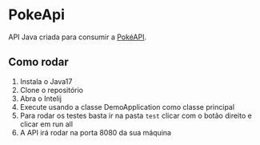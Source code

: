 # PokeApi

API Java criada para consumir a [PokéAPI](https://pokeapi.co/).

## Como rodar

1. Instala o Java17
2. Clone o repositório
3. Abra o Intelij
4. Execute usando a classe DemoApplication como classe principal
5. Para rodar os testes basta ir na pasta `test` clicar com o botão direito e clicar em run all
6. A API irá rodar na porta 8080 da sua máquina
